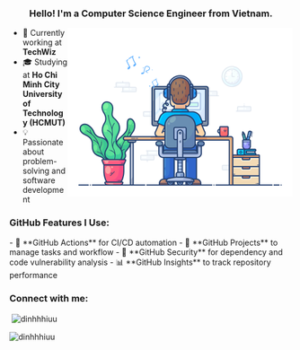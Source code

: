<h3 align="center">Hello! I'm a Computer Science Engineer from Vietnam.</h3>

<img align="right" alt="Coding" width="400" src="https://github.com/SupianIDz/SupianIDz/blob/main/coding.gif">

- 🔭 Currently working at **TechWiz**
- 🎓 Studying at **Ho Chi Minh City University of Technology (HCMUT)**
- 💡 Passionate about problem-solving and software development

<h3 align="left">GitHub Features I Use:</h3>
- 🚀 **GitHub Actions** for CI/CD automation
- 📂 **GitHub Projects** to manage tasks and workflow
- 🔐 **GitHub Security** for dependency and code vulnerability analysis
- 📊 **GitHub Insights** to track repository performance

<h3 align="left">Connect with me:</h3>
<p align="left">
</p>

<p>&nbsp;<img align="center" src="https://github-readme-stats.vercel.app/api?username=dinhhhiuu&show_icons=true&locale=en" alt="dinhhhiuu" /></p>

<p><img align="center" src="https://github-readme-streak-stats.herokuapp.com/?user=dinhhhiuu&" alt="dinhhhiuu" /></p>

